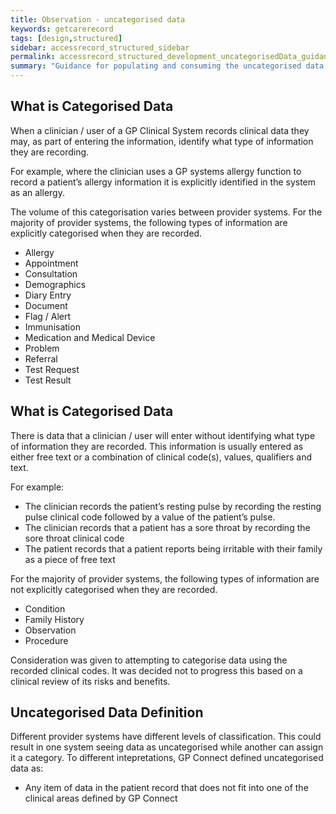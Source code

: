 ```yaml
---
title: Observation - uncategorised data
keywords: getcarerecord
tags: [design,structured]
sidebar: accessrecord_structured_sidebar
permalink: accessrecord_structured_development_uncategorisedData_guidance.html
summary: "Guidance for populating and consuming the uncategorised data from GP systems using GP Connect"
---
```


## What is Categorised Data ##
When a clinician / user of a GP Clinical System records clinical data they may, as part of entering the information, identify what type of information they are recording.

For example, where the clinician uses a GP systems allergy function to record a patient’s allergy information it is explicitly identified in the system as an allergy.

The volume of this categorisation varies between provider systems. For the majority of provider systems, the following types of information are explicitly categorised when they are recorded.
* Allergy
* Appointment
* Consultation
* Demographics
* Diary Entry
* Document
* Flag / Alert
* Immunisation
* Medication and Medical Device
* Problem
* Referral
* Test Request
* Test Result

## What is Categorised Data ##
There is data that a clinician / user will enter without identifying what type of information they are recorded. This information is usually entered as either free text or a combination of clinical code(s), values, qualifiers and text.

For example:
* The clinician records the patient’s resting pulse by recording the resting pulse clinical code followed by a value of the patient’s pulse.
* The clinician records that a patient has a sore throat by recording the sore throat clinical code
* The patient records that a patient reports being irritable with their family as a piece of free text

For the majority of provider systems, the following types of information are not explicitly categorised when they are recorded.
* Condition
* Family History
* Observation
* Procedure

Consideration was given to attempting to categorise data using the recorded clinical codes. It was decided not to progress this based on a clinical review of its risks and benefits.

## Uncategorised Data Definition ## 
Different provider systems have different levels of classification. This could result in one system seeing data as uncategorised while another can assign it a category. To different intepretations, GP Connect defined uncategorised data as:

* Any item of data in the patient record that does not fit into one of the clinical areas defined by GP Connect

